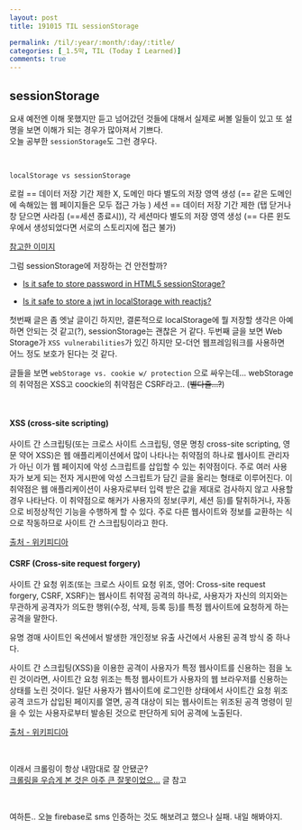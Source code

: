 ```yaml
---
layout: post
title: 191015 TIL sessionStorage

permalink: /til/:year/:month/:day/:title/
categories: [_1.5막, TIL (Today I Learned)]
comments: true
---
```


## **sessionStorage**

요새 예전엔 이해 못했지만 듣고 넘어갔던 것들에 대해서 실제로 써볼 일들이 있고 또 설명을 보면 이해가 되는 경우가 많아져서 기쁘다.  
오늘 공부한 `sessionStorage`도 그런 경우다.   

<br>

`localStorage vs sessionStorage` 

로컬 == 데이터 저장 기간 제한 X, 도메인 마다 별도의 저장 영역 생성 (== 같은 도메인에 속해있는 웹 페이지들은 모두 접근 가능 )
세션 == 데이터 저장 기간 제한 (탭 닫거나 창 닫으면 사라짐 (==세션 종료시)), 각 세션마다 별도의 저장 영역 생성 (== 다른 윈도우에서 생성되었다면 서로의 스토리지에 접근 불가)

[참고한 이미지](http://uxuiz.cafe24.com/wp/wp-content/uploads/2014/12/local_session.png)  


그럼 sessionStorage에 저장하는 건 안전할까?

- [Is it safe to store password in HTML5 sessionStorage?](https://security.stackexchange.com/questions/36958/is-it-safe-to-store-password-in-html5-sessionstorage)  

- [Is it safe to store a jwt in localStorage with reactjs?](https://stackoverflow.com/questions/44133536/is-it-safe-to-store-a-jwt-in-localstorage-with-reactjs)

첫번째 글은 좀 엣날 글이긴 하지만, 결론적으로 localStorage에 뭘 저장할 생각은 아예 하면 안되는 것 같고(?), sessionStorage는 괜찮은 거 같다. 두번째 글을 보면 Web Storage가 `XSS vulnerabilities`가 있긴 하지만 모-더언 웹프레임워크를 사용하면 어느 정도 보호가 된다는 것 같다. 

글들을 보면 `webStorage vs. cookie w/ protection` 으로 싸우는데... webStorage의 취약점은 XSS고 coockie의 취약점은 CSRF라고.. (~~별다줄...?~~)

<br>
  

#### XSS (cross-site scripting)
사이트 간 스크립팅(또는 크로스 사이트 스크립팅, 영문 명칭 cross-site scripting, 영문 약어 XSS)은 웹 애플리케이션에서 많이 나타나는 취약점의 하나로 웹사이트 관리자가 아닌 이가 웹 페이지에 악성 스크립트를 삽입할 수 있는 취약점이다. 주로 여러 사용자가 보게 되는 전자 게시판에 악성 스크립트가 담긴 글을 올리는 형태로 이루어진다. 이 취약점은 웹 애플리케이션이 사용자로부터 입력 받은 값을 제대로 검사하지 않고 사용할 경우 나타난다. 이 취약점으로 해커가 사용자의 정보(쿠키, 세션 등)를 탈취하거나, 자동으로 비정상적인 기능을 수행하게 할 수 있다. 주로 다른 웹사이트와 정보를 교환하는 식으로 작동하므로 사이트 간 스크립팅이라고 한다. 

[출처 - 위키피디아](https://ko.wikipedia.org/wiki/%EC%82%AC%EC%9D%B4%ED%8A%B8_%EA%B0%84_%EC%8A%A4%ED%81%AC%EB%A6%BD%ED%8C%85)

#### CSRF (Cross-site request forgery)
사이트 간 요청 위조(또는 크로스 사이트 요청 위조, 영어: Cross-site request forgery, CSRF, XSRF)는 웹사이트 취약점 공격의 하나로, 사용자가 자신의 의지와는 무관하게 공격자가 의도한 행위(수정, 삭제, 등록 등)를 특정 웹사이트에 요청하게 하는 공격을 말한다.

유명 경매 사이트인 옥션에서 발생한 개인정보 유출 사건에서 사용된 공격 방식 중 하나다.

사이트 간 스크립팅(XSS)을 이용한 공격이 사용자가 특정 웹사이트를 신용하는 점을 노린 것이라면, 사이트간 요청 위조는 특정 웹사이트가 사용자의 웹 브라우저를 신용하는 상태를 노린 것이다. 일단 사용자가 웹사이트에 로그인한 상태에서 사이트간 요청 위조 공격 코드가 삽입된 페이지를 열면, 공격 대상이 되는 웹사이트는 위조된 공격 명령이 믿을 수 있는 사용자로부터 발송된 것으로 판단하게 되어 공격에 노출된다.

[출처 - 위키피디아](https://ko.wikipedia.org/wiki/%EC%82%AC%EC%9D%B4%ED%8A%B8_%EA%B0%84_%EC%9A%94%EC%B2%AD_%EC%9C%84%EC%A1%B0)


<br>

이래서 크롤링이 항상 내맘대로 잘 안됐군?   
[크롤링을 우습게 본 것은 아주 큰 잘못이었으…](https://developersoom.github.io/til/2019/04/24/TIL/) 글 참고 

<br>

여하튼.. 오늘 firebase로 sms 인증하는 것도 해보려고 했으나 실패. 내일 해봐야지. 
